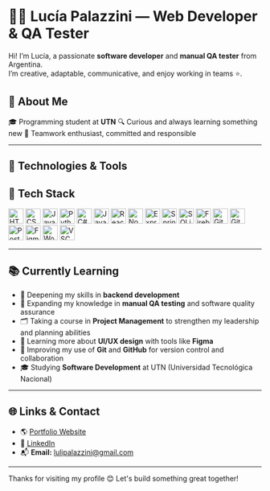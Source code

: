 # 👩‍💻 Lucía Palazzini — Web Developer & QA Tester

Hi! I’m Lucía, a passionate **software developer** and **manual QA tester** from Argentina.  
I’m creative, adaptable, communicative, and enjoy working in teams ⭐.

## 🌱 About Me

🎓 Programming student at **UTN**
🔍 Curious and always learning something new
🤝 Teamwork enthusiast, committed and responsible

---

## 🔧 Technologies & Tools

## 🧰 Tech Stack

<p align="left">
  <img src="https://cdn.jsdelivr.net/gh/devicons/devicon/icons/html5/html5-original.svg" height="30" alt="HTML5" />
  <img src="https://cdn.jsdelivr.net/gh/devicons/devicon/icons/css3/css3-original.svg" height="30" alt="CSS3" />
  <img src="https://cdn.jsdelivr.net/gh/devicons/devicon/icons/javascript/javascript-original.svg" height="30" alt="JavaScript" />
  <img src="https://cdn.jsdelivr.net/gh/devicons/devicon/icons/python/python-original.svg" height="30" alt="Python" />
  <img src="https://cdn.jsdelivr.net/gh/devicons/devicon/icons/csharp/csharp-original.svg" height="30" alt="C#" />
  <img src="https://cdn.jsdelivr.net/gh/devicons/devicon/icons/java/java-original.svg" height="30" alt="Java" />
  <img src="https://cdn.jsdelivr.net/gh/devicons/devicon/icons/react/react-original.svg" height="30" alt="React" />
  <img src="https://cdn.jsdelivr.net/gh/devicons/devicon/icons/nodejs/nodejs-original.svg" height="30" alt="Node.js" />
  <img src="https://cdn.jsdelivr.net/gh/devicons/devicon/icons/express/express-original.svg" height="30" alt="Express" />
  <img src="https://cdn.jsdelivr.net/gh/devicons/devicon/icons/spring/spring-original.svg" height="30" alt="Spring Boot" />
  <img src="https://cdn.jsdelivr.net/gh/devicons/devicon/icons/sqlite/sqlite-original.svg" height="30" alt="SQLite" />
  <img src="https://cdn.jsdelivr.net/gh/devicons/devicon/icons/firebase/firebase-plain.svg" height="30" alt="Firebase" />
  <img src="https://cdn.jsdelivr.net/gh/devicons/devicon/icons/git/git-original.svg" height="30" alt="Git" />
  <img src="https://cdn.jsdelivr.net/gh/devicons/devicon/icons/github/github-original.svg" height="30" alt="GitHub" />
  <img src="https://cdn.jsdelivr.net/gh/devicons/devicon/icons/postman/postman-original.svg" height="30" alt="Postman" />
  <img src="https://cdn.jsdelivr.net/gh/devicons/devicon/icons/figma/figma-original.svg" height="30" alt="Figma" />
  <img src="https://cdn.jsdelivr.net/gh/devicons/devicon/icons/wordpress/wordpress-original.svg" height="30" alt="WordPress" />
  <img src="https://cdn.jsdelivr.net/gh/devicons/devicon/icons/vscode/vscode-original.svg" height="30" alt="VSCode" />
</p>

---

## 📚 Currently Learning

- 🧠 Deepening my skills in **backend development**
- 🧪 Expanding my knowledge in **manual QA testing** and software quality assurance
- 🗂️ Taking a course in **Project Management** to strengthen my leadership and planning abilities
- 🎨 Learning more about **UI/UX design** with tools like **Figma**
- 🐙 Improving my use of **Git** and **GitHub** for version control and collaboration
- 🎓 Studying **Software Development** at UTN (Universidad Tecnológica Nacional)

---

## 🌐 Links & Contact

- 🌎 [Portfolio Website](https://portfolio-tau-rosy-43.vercel.app/)
- 💼 [LinkedIn](https://www.linkedin.com/in/lucia-palazzini/)
- 📬 **Email:** [lulipalazzini@gmail.com](mailto:lulipalazzini@gmail.com)

---

Thanks for visiting my profile 😊 Let's build something great together!

